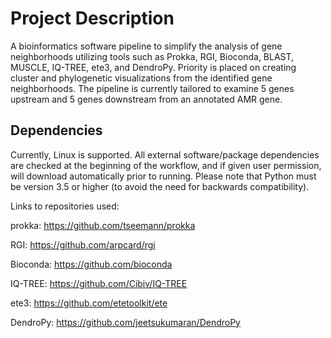 
<h1> Project Description </h1>
A bioinformatics software pipeline to simplify the analysis of gene neighborhoods utilizing tools such as Prokka, RGI, Bioconda, BLAST, MUSCLE, IQ-TREE, ete3, and DendroPy. Priority is placed on creating cluster and phylogenetic visualizations from the identified gene neighborhoods. The pipeline is currently tailored to examine 5 genes upstream and 5 genes downstream from an annotated AMR gene.

<h2> Dependencies </h2>
Currently, Linux is supported. All external software/package dependencies are checked at the beginning of the workflow, and if given user permission, will download automatically prior to running. Please note that Python must be version 3.5 or higher (to avoid the need for backwards compatibility).

Links to repositories used:

prokka: https://github.com/tseemann/prokka

RGI: https://github.com/arpcard/rgi

Bioconda: https://github.com/bioconda

IQ-TREE: https://github.com/Cibiv/IQ-TREE

ete3: https://github.com/etetoolkit/ete

DendroPy: https://github.com/jeetsukumaran/DendroPy